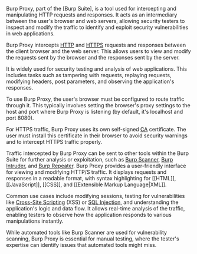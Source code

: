 Burp Proxy, part of the [Burp Suite], is a tool used for intercepting and manipulating HTTP requests and responses. It acts as an intermediary between the user's browser and web servers, allowing security testers to inspect and modify the traffic to identify and exploit security vulnerabilities in web applications.

Burp Proxy intercepts [HTTP]() and [HTTPS]() requests and responses between the client browser and the web server. This allows users to view and modify the requests sent by the browser and the responses sent by the server.

It is widely used for security testing and analysis of web applications. This includes tasks such as tampering with requests, replaying requests, modifying headers, post parameters, and observing the application's responses.

To use Burp Proxy, the user's browser must be configured to route traffic through it. This typically involves setting the browser's proxy settings to the host and port where Burp Proxy is listening (by default, it's localhost and port 8080).

For HTTPS traffic, Burp Proxy uses its own self-signed [CA]() certificate. The user must install this certificate in their browser to avoid security warnings and to intercept HTTPS traffic properly.

Traffic intercepted by Burp Proxy can be sent to other tools within the Burp Suite for further analysis or exploitation, such as [Burp Scanner](), [Burp Intruder](), and [Burp Repeater](). Burp Proxy provides a user-friendly interface for viewing and modifying HTTP/S traffic. It displays requests and responses in a readable format, with syntax highlighting for [[HTML]], [[JavaScript]], [[CSS]], and [[Extensible Markup Language|XML]].

Common use cases include modifying sessions, testing for vulnerabilities like [Cross-Site Scripting]() (XSS) or [SQL Injection](), and understanding the application's logic and data flow. It allows real-time analysis of the traffic, enabling testers to observe how the application responds to various manipulations instantly.

While automated tools like Burp Scanner are used for vulnerability scanning, Burp Proxy is essential for manual testing, where the tester's expertise can identify issues that automated tools might miss.

